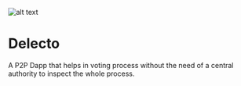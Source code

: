 ![alt text](images/logo.png)
# Delecto
A P2P Dapp that helps in voting process without the need of a central authority to inspect the whole process.
